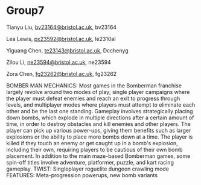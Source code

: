 # Group7

Tianyu Liu, bv23164@bristol.ac.uk, bv23164

Lea Lewis, px23592@bristol.ac.uk, le2310al

Yiguang Chen, te23143@bristol.ac.uk, Dcchenyg

Zilou Li, ne23594@bristol.ac.uk, ne23594

Zora Chen, fg23262@bristol.ac.uk, fg23262

BOMBER MAN
MECHANICS: Most games in the Bomberman franchise largely revolve around two modes of play; single player campaigns where the player must defeat enemies and reach an exit to progress through levels, and multiplayer modes where players must attempt to eliminate each other and be the last one standing. Gameplay involves strategically placing down bombs, which explode in multiple directions after a certain amount of time, in order to destroy obstacles and kill enemies and other players. The player can pick up various power-ups, giving them benefits such as larger explosions or the ability to place more bombs down at a time. The player is killed if they touch an enemy or get caught up in a bomb's explosion, including their own, requiring players to be cautious of their own bomb placement. In addition to the main maze-based Bomberman games, some spin-off titles involve adventure, platformer, puzzle, and kart racing gameplay.
TWIST: Singleplayer roguelite dungeon crawling mode
FEATURES: Meta-progression powerups, new bomb variants
